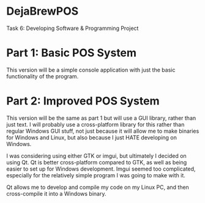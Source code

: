 # DejaBrewPOS
Task 6: Developing Software &amp; Programming Project

# Part 1: Basic POS System
This version will be a simple console application with just the basic functionality of the program.

# Part 2: Improved POS System
This version will be the same as part 1 but will use a GUI library, rather than just text.
I will probably use a cross-platform library for this rather than regular Windows GUI stuff,
not just because it will allow me to make binaries for Windows and Linux, but also because
I just HATE developing on Windows.

I was considering using either  GTK or imgui, but ultimately I decided on using Qt.
Qt is better cross-platform compared to GTK, as well as being easier to set up for Windows
development. Imgui seemed too complicated, especially for the relatively simple program I
was going to make with it.

Qt allows me to develop and compile my code on my Linux PC, and then cross-compile it into a
Windows binary.


